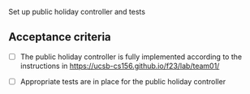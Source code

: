 Set up public holiday controller and tests

## Acceptance criteria

- [ ] The public holiday  controller is fully implemented according to the instructions in <https://ucsb-cs156.github.io/f23/lab/team01/>
- [ ] Appropriate tests are in place for the public holiday  controller

